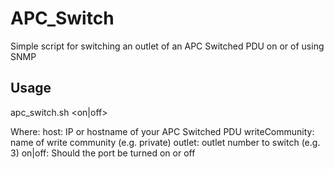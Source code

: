 APC_Switch
==========

Simple script for switching an outlet of an APC Switched PDU on or of using SNMP

Usage
-----

apc_switch.sh <host> <writeCommunity> <outlet> <on|off>

Where:
    host: IP or hostname of your APC Switched PDU
    writeCommunity: name of write community (e.g. private)
	outlet: outlet number to switch (e.g. 3)
	on|off: Should the port be turned on or off
